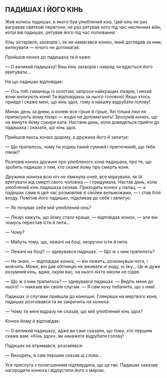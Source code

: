 ## ПАДИШАХ І ЙОГО КІНЬ

Жив колись падишах, в якого був улюблений кінь. Цей кінь не раз вигравав святкові перегони, не раз рятував ного під час численних війн, котрі вів падишах, рятував його під час полювання.

Кінь зістарівся, захворів і, як не намагався конюх, який доглядав за ним, вилікувати — нічого не допомагає.

Прийшов конюх до падишаха та й каже:

— О великий падишаху! Ваш кінь захворів і навряд чи вдасться його врятувати...

На що падишах відповідає:

— Ось тобі гаманець із золотом, запроси найкращих лікарів, і нехай вони вилікують коня! Ти відповідаєш за нього головою! Якщо хтось прийде і скаже мені, що кінь здох, тому я накажу відрубати голову!

Минає день за днем, а коневі все гірше й гірше. Які тільки ліки не приписують йому лікарі — жодні не допомагають! Зрозумів конюх, що не минути йому сокири ката. Настане день, коли доведеться прийти до падишаха і сказати, що кінь здох.

Прийшов якось конюх додому, а дружина його й запитує:

— Що трапилось, чому ти ходиш такий сумний і пригнічений, що тебе лякає?

Розповів конюх дружині про улюбленого коня падишаха, про те, що зробить падишах з тим, хто скаже йому про смерть коня.

Дружина конюха всю ніч не зімкнула очей, все міркувала, як їй врятувати від смерті свого чоловіка — і придумала. Настав день, коли улюблений кінь падишаха сконав. Приходить конюх у палац, — а падишах саме в цей час розмовляв зі своїми вельможами, — і став біля входу. Помітив його падишах, підкликав до себе і запитує:

— Як почуває себе мій улюблений кінь?

— Лікарі кажуть, що йому стало краще, — відповідає конюх, — але він чомусь перестав їсти й пити...

— Чому?

— Мабуть тому, що, лежачі на боці, незручно їсти й пити.

— Лежачі на боці? — здивувався падишах. — Що ж з ним трапилось?

— Не знаю, — відповідає конюх, — він лежить, розкинувши ноги, і мовчить. Може, він дав обітницю не вживати ні воду, ні їжу... Це ж дуже розумний кінь, адже, окрім вас, на нього ніхто ніколи не сідав.

— Що ж з ним трапилось? — здивувався падишах. — Ведіть мене до нього! — наказав він своїм слугам. — Я сам хочу побачити, що з ним!

Падишах зі слугами прийшли до конюшні. Глянувши на мертвого коня, падишах розгнівався та як закричить на конюха:

— Чому ти мені відразу не сказав, що мій улюблений кінь здох?

Конюх йому й відповідає:

— О великий падишаху, адже ви самі сказали, що тому, хто першим скаже вам: «Кінь здох», ви накажете відрубати голову!

Падишах не втримався, розсміявся:

— Виходить, я сам першим сказав ці слова...

Уся прислуга з полегшенням підтвердила, що це так. Падишах наказав нагородити конюха і відпустити його з миром.
